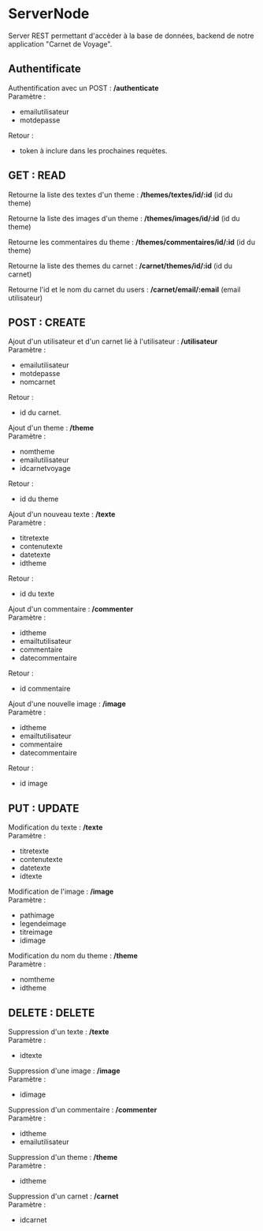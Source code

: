 # ServerNode

Server REST permettant d'accèder à la base de données, backend de notre application "Carnet de Voyage".

Authentificate
---------------

Authentification avec un POST : **/authenticate**  
Paramètre : 
 * emailutilisateur 
 * motdepasse  

Retour :
 * token à inclure dans les prochaines requètes.

GET : READ
----------
Retourne la liste des textes d'un theme : **/themes/textes/id/:id** (id du theme)

Retourne la liste des images d'un theme : **/themes/images/id/:id** (id du theme)

Retourne les commentaires du theme : **/themes/commentaires/id/:id** (id du theme)

Retourne la liste des themes du carnet : **/carnet/themes/id/:id** (id du carnet)

Retourne l'id et le nom du carnet du users : **/carnet/email/:email** (email utilisateur)


POST : CREATE
-------------
Ajout d'un utilisateur et d'un carnet lié à l'utilisateur : **/utilisateur**  
Paramètre :
* emailutilisateur 
* motdepasse
* nomcarnet

Retour :
* id du carnet.

Ajout d'un theme : **/theme**  
Paramètre : 
* nomtheme
* emailutilisateur
* idcarnetvoyage  

Retour :
* id du theme

Ajout d'un nouveau texte : **/texte**  
Paramètre :
* titretexte
* contenutexte
* datetexte
* idtheme  

Retour :
* id du texte

Ajout d'un commentaire : **/commenter**  
Paramètre :
* idtheme
* emailtutilisateur
* commentaire
* datecommentaire  

Retour :
* id commentaire
    
Ajout d'une nouvelle image : **/image**  
Paramètre :
* idtheme
* emailtutilisateur
* commentaire
* datecommentaire  

Retour :
* id image
    
    
PUT : UPDATE
------------
Modification du texte : **/texte**  
Paramètre :
* titretexte
* contenutexte
* datetexte
* idtexte
    
Modification de l'image : **/image**  
Paramètre :
* pathimage
* legendeimage
* titreimage
* idimage
    
Modification du nom du theme : **/theme**  
Paramètre :
* nomtheme
* idtheme


DELETE : DELETE
---------------
Suppression d'un texte : **/texte**  
Paramètre :
* idtexte

Suppression d'une image : **/image**  
Paramètre :
* idimage

Suppression d'un commentaire : **/commenter**  
Paramètre :
* idtheme
* emailutilisateur
    
Suppression d'un theme : **/theme**  
Paramètre :
* idtheme

Suppression d'un carnet : **/carnet**  
Paramètre :
* idcarnet



